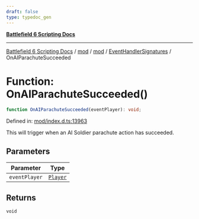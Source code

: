 ```yaml
---
draft: false
type: typedoc_gen
---
```


[**Battlefield 6 Scripting Docs**](../../../../_index.md)

***

[Battlefield 6 Scripting Docs](../../../../_index.md) / [mod](../../../_index.md) / [mod](../../_index.md) / [EventHandlerSignatures](../_index.md) / OnAIParachuteSucceeded

# Function: OnAIParachuteSucceeded()

```ts
function OnAIParachuteSucceeded(eventPlayer): void;
```

Defined in: [mod/index.d.ts:13963](https://github.com/battlefield-portal-community/portal-docs/blob/6d87e21c5922a3efb03c634dbe98e5fe6e797672/generators/santiago/mod/index.d.ts#L13963)

This will trigger when an AI Soldier parachute action has succeeded.

## Parameters

| Parameter | Type |
| ------ | ------ |
| `eventPlayer` | [`Player`](../../Player/_index.md) |

## Returns

`void`
